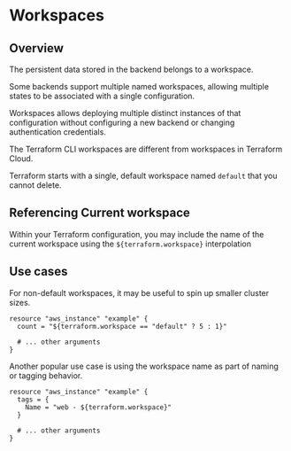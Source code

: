 # Workspaces

## Overview

The persistent data stored in the backend belongs to a workspace.

Some backends support multiple named workspaces, allowing multiple states to be associated with a single configuration.

Workspaces allows deploying multiple distinct instances of that configuration without configuring a new backend or changing authentication credentials.

The Terraform CLI workspaces are different from workspaces in Terraform Cloud.

Terraform starts with a single, default workspace named `default` that you cannot delete.


## Referencing Current workspace

Within your Terraform configuration, you may include the name of the current workspace using the `${terraform.workspace}` interpolation


## Use cases

For non-default workspaces, it may be useful to spin up smaller cluster sizes.

```hcl
resource "aws_instance" "example" {
  count = "${terraform.workspace == "default" ? 5 : 1}"

  # ... other arguments
}
```

Another popular use case is using the workspace name as part of naming or tagging behavior.

```hcl
resource "aws_instance" "example" {
  tags = {
    Name = "web - ${terraform.workspace}"
  }

  # ... other arguments
}
```
